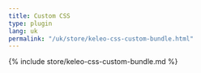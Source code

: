 ```yaml
---
title: Custom CSS
type: plugin
lang: uk
permalink: "/uk/store/keleo-css-custom-bundle.html"
---
```


{% include store/keleo-css-custom-bundle.md %}

